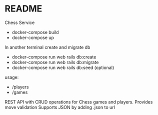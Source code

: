 # README

Chess Service

* docker-compose build
* docker-compose up

In another terminal create and migrate db

* docker-compose run web rails db:create
* docker-compose run web rails db:migrate
* docker-compose run web rails db:seed (optional)

usage:
* /players
* /games

REST API with CRUD operations for Chess games and players.
Provides move validation
Supports JSON by adding .json to url
